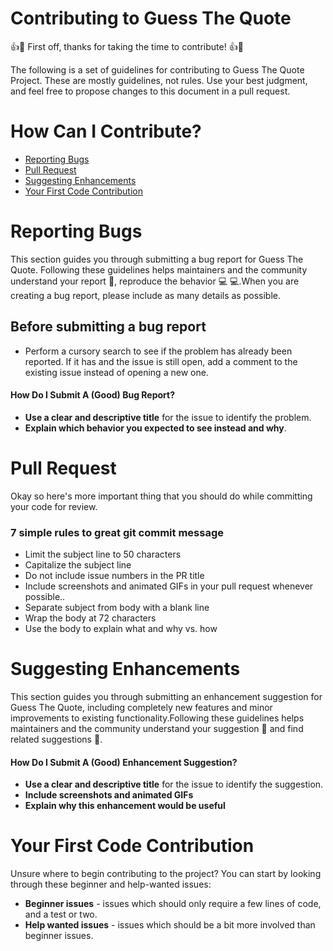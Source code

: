 # Contributing to Guess The Quote

:+1::tada: First off, thanks for taking the time to contribute! :+1::tada:

The following is a set of guidelines for contributing to Guess The Quote Project. These are mostly guidelines, not rules. Use your best judgment, and feel free to propose changes to this document in a pull request.

# How Can I Contribute?

* [Reporting Bugs](#reporting-bugs)
* [Pull Request](#pull-request)
* [Suggesting Enhancements](#suggesting-enhancements)
* [Your First Code Contribution](your-first-code-contribution)

# Reporting Bugs
This section guides you through submitting a bug report for Guess The Quote. Following these guidelines helps maintainers and the community understand your report :pencil:, reproduce the behavior :computer: :computer:.When you are creating a bug report, please include as many details as possible.

 ## Before submitting a bug report
  - Perform a cursory search to see if the problem has already been reported. If it has and the issue is still open, add a comment to the existing issue instead of opening a new one.
#### How Do I Submit A (Good) Bug Report?
* **Use a clear and descriptive title** for the issue to identify the problem.
* **Explain which behavior you expected to see instead and why**.

# Pull Request
Okay so here's more important thing that you should do while committing your code for review. <br />
### 7 simple rules to great git commit message
 - Limit the subject line to 50 characters
 - Capitalize the subject line
 - Do not include issue numbers in the PR title
 - Include screenshots and animated GIFs in your pull request whenever possible..
 - Separate subject from body with a blank line
 - Wrap the body at 72 characters
 - Use the body to explain what and why vs. how

 # Suggesting Enhancements
 This section guides you through submitting an enhancement suggestion for Guess The Quote, including completely new features and minor improvements to existing functionality.Following these guidelines helps maintainers and the community understand your suggestion :pencil: and find related suggestions :mag_right:.

#### How Do I Submit A (Good) Enhancement Suggestion?

* **Use a clear and descriptive title** for the issue to identify the suggestion.
* **Include screenshots and animated GIFs**
* **Explain why this enhancement would be useful**

# Your First Code Contribution
Unsure where to begin contributing to the project? You can start by looking through these beginner and help-wanted issues:

* **Beginner issues** - issues which should only require a few lines of code, and a test or two.
* **Help wanted issues** - issues which should be a bit more involved than beginner issues.
